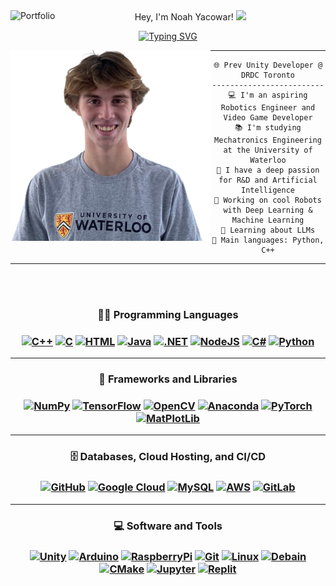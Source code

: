 <div align="center">
  Hey, I'm Noah Yacowar!
  <img src="https://media.giphy.com/media/hvRJCLFzcasrR4ia7z/giphy.gif" width="30">
  <a href="https://francisbui.ca/"><img alt="Portfolio" align='left' src="https://img.shields.io/badge/website-000000?style=for-the-badge&logo=About.me&logoColor=white"> </a> 
</h1>

<p align="center">
  <a href="https://git.io/typing-svg"><img src="https://readme-typing-svg.demolab.com?font=Handjet&weight=600&size=36&pause=1000&color=29F776&width=435&center=true&lines=Mechatronics+Engineer;Game+Developer;Creative+Programmer;Check+Out+My+Portfolio" alt="Typing SVG" /></a>
</p>

<img align="left" src="https://raw.githubusercontent.com/noah-yacowar/noah-yacowar/main/Noah_Profile.png" width="320" />
<hr>

```
🌐 Prev Unity Developer @ DRDC Toronto
-------------------------
💻 I'm an aspiring Robotics Engineer and Video Game Developer
📚 I'm studying Mechatronics Engineering at the University of Waterloo
📝 I have a deep passion for R&D and Artificial Intelligence
🔭 Working on cool Robots with Deep Learning & Machine Learning
🌱 Learning about LLMs
🌟 Main languages: Python, C++
```
<hr/>

<br>
<br>


<h3 align="center">👨‍💻 Programming Languages<h3>

<p align="center">
    <a href="#"><img alt="C++" src="https://img.shields.io/badge/C%2B%2B-00599C?style=for-the-badge&logo=c%2B%2B&logoColor=white"></a>
    <a href="#"><img alt="C" src="https://img.shields.io/badge/C-00599C?style=for-the-badge&logo=c&logoColor=white"></a>
    <a href="#"><img alt="HTML" src="https://img.shields.io/badge/HTML-239120?style=for-the-badge&logo=html5&logoColor=white"></a>
    <a href="#"><img alt="Java" src="https://img.shields.io/badge/Java-ED8B00?style=for-the-badge&logo=openjdk&logoColor=white"></a>
    <a href="#"><img alt=".NET" src="https://img.shields.io/badge/.NET-5C2D91?style=for-the-badge&logo=.net&logoColor=white"></a>
    <a href="#"><img alt="NodeJS" src="https://img.shields.io/badge/Node.js-43853D?style=for-the-badge&logo=node.js&logoColor=white"></a>
    <a href="#"><img alt="C#" src="https://img.shields.io/badge/C%23-239120?style=for-the-badge&logo=c-sharp&logoColor=white"></a>
    <a href="#"><img alt="Python" src="https://img.shields.io/badge/Python-3776AB?style=for-the-badge&logo=python&logoColor=white"></a>

</p>
<hr/><h3 align="center">🧰 Frameworks and Libraries<h3>

<p align="center">
    <a href="#"><img alt="NumPy" src="https://img.shields.io/badge/numpy-%23013243.svg?style=for-the-badge&logo=numpy&logoColor=white"></a>
    <a href="#"><img alt="TensorFlow" src="https://img.shields.io/badge/TensorFlow-%23FF6F00.svg?style=for-the-badge&logo=TensorFlow&logoColor=white"></a>
    <a href="#"><img alt="OpenCV" src="https://img.shields.io/badge/opencv-%23white.svg?style=for-the-badge&logo=opencv&logoColor=white"></a>
    <a href="#"><img alt="Anaconda" src="https://img.shields.io/badge/Anaconda-%2344A833.svg?style=for-the-badge&logo=anaconda&logoColor=white"></a>
    <a href="#"><img alt="PyTorch" src="https://img.shields.io/badge/PyTorch-%23EE4C2C.svg?style=for-the-badge&logo=PyTorch&logoColor=white"></a>
    <a href="#"><img alt="MatPlotLib" src="https://img.shields.io/badge/Matplotlib-%23ffffff.svg?style=for-the-badge&logo=Matplotlib&logoColor=black"></a>

</p>
<hr/><h3 align="center">🗄️ Databases, Cloud Hosting, and CI/CD<h3>

<p align="center">
    <a href="#"><img alt="GitHub" src="https://img.shields.io/badge/github-%23121011.svg?style=for-the-badge&logo=github&logoColor=white"></a>
    <a href="#"><img alt="Google Cloud" src="https://img.shields.io/badge/Google_Cloud-4285F4?style=for-the-badge&logo=google-cloud&logoColor=white"></a>
    <a href="#"><img alt="MySQL" src="https://img.shields.io/badge/MySQL-00000F?style=for-the-badge&logo=mysql&logoColor=white"></a>
    <a href="#"><img alt="AWS" src ="https://img.shields.io/badge/Amazon_AWS-232F3E?style=for-the-badge&logo=amazon-aws&logoColor=white"></a>
    <a href="#"><img alt="GitLab" src="https://img.shields.io/badge/gitlab%20ci-%23181717.svg?style=for-the-badge&logo=gitlab&logoColor=white"></a>
</p>
<hr/><h3 align="center">💻 Software and Tools<h3>

<p align="center">
    <a href="#"><img alt="Unity" src="https://img.shields.io/badge/Unity-white?style=for-the-badge&logo=unity&color=black"></a>
    <a href="#"><img alt="Arduino" src="https://img.shields.io/badge/-Arduino-00979D?style=for-the-badge&logo=Arduino&logoColor=white"></a>
    <a href="#"><img alt="RaspberryPi" src="https://img.shields.io/badge/-RaspberryPi-C51A4A?style=for-the-badge&logo=Raspberry-Pi"></a>
    <a href="#"><img alt="Git" src="https://img.shields.io/badge/git-%23F05033.svg?style=for-the-badge&logo=git&logoColor=white"></a>
    <a href="#"><img alt="Linux" src="https://img.shields.io/badge/Linux-FCC624?style=for-the-badge&logo=linux&logoColor=black"></a>
    <a href="#"><img alt="Debain" src="https://img.shields.io/badge/Debian-D70A53?style=for-the-badge&logo=debian&logoColor=white"></a>
    <a href="#"><img alt="CMake" src="https://img.shields.io/badge/CMake-%23008FBA.svg?style=for-the-badge&logo=cmake&logoColor=white"></a>
    <a href="#"><img alt="Jupyter" src="https://img.shields.io/badge/jupyter-%23FA0F00.svg?style=for-the-badge&logo=jupyter&logoColor=white"></a>
    <a href="#"><img alt="Replit" src="https://img.shields.io/badge/Replit-DD1200?style=for-the-badge&logo=Replit&logoColor=white"></a>
</p>

<!-- Credits:[I-am-vishalmaurya](https://github.com/I-am-vishalmaurya) -->
